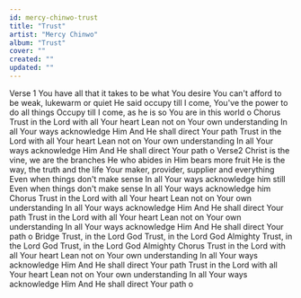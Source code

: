 ```yaml
---
id: mercy-chinwo-trust
title: "Trust"
artist: "Mercy Chinwo"
album: "Trust"
cover: ""
created: ""
updated: ""
---
```


Verse 1
You have all that it takes to be what You desire
You can't afford to be weak, lukewarm or quiet
He said occupy till I come, You've the power to do all things
Occupy till I come, as he is so You are in this world o
Chorus
Trust in the Lord with all Your heart
Lean not on Your own understanding
In all Your ways acknowledge Him
And He shall direct Your path
Trust in the Lord with all Your heart
Lean not on Your own understanding
In all Your ways acknowledge Him
And He shall direct Your path o
Verse2
Christ is the vine, we are the branches
He who abides in Him bears more fruit
He is the way, the truth and the life
Your maker, provider, supplier and everything
Even when things don't make sense
In all Your ways acknowledge him still
Even when things don't make sense
In all Your ways acknowledge him
Chorus
Trust in the Lord with all Your heart
Lean not on Your own understanding
In all Your ways acknowledge Him
And He shall direct Your path
Trust in the Lord with all Your heart
Lean not on Your own understanding
In all Your ways acknowledge Him
And He shall direct Your path o
Bridge
Trust, in the Lord God
Trust, in the Lord God Almighty
Trust, in the Lord God
Trust, in the Lord God Almighty
Chorus
Trust in the Lord with all Your heart
Lean not on Your own understanding
In all Your ways acknowledge Him
And He shall direct Your path
Trust in the Lord with all Your heart
Lean not on Your own understanding
In all Your ways acknowledge Him
And He shall direct Your path o